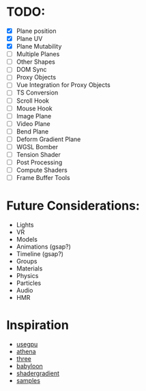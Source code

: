 # TODO:
- [x] Plane position
- [x] Plane UV
- [x] Plane Mutability
- [ ] Multiple Planes
- [ ] Other Shapes
- [ ] DOM Sync
- [ ] Proxy Objects
- [ ] Vue Integration for Proxy Objects
- [ ] TS Conversion
- [ ] Scroll Hook
- [ ] Mouse Hook
- [ ] Image Plane
- [ ] Video Plane
- [ ] Bend Plane
- [ ] Deform Gradient Plane
- [ ] WGSL Bomber
- [ ] Tension Shader
- [ ] Post Processing
- [ ] Compute Shaders
- [ ] Frame Buffer Tools

# Future Considerations:
- Lights
- VR
- Models
- Animations (gsap?)
- Timeline (gsap?)
- Groups
- Materials
- Physics
- Particles
- Audio
- HMR

# Inspiration
- [usegpu](usegpu.live/)
- [athena](athena.js.org)
- [three](threejs.org/docs/)
- [babyloon](https://github.com/BabylonJS/Babylon.js/blob/master/packages/dev/core/src/Meshes/Builders/planeBuilder.ts)
- [shadergradient](https://www.shadergradient.co/)
- [samples](https://webgpu.github.io/webgpu-samples/?sample=rotatingCube#main.ts)
